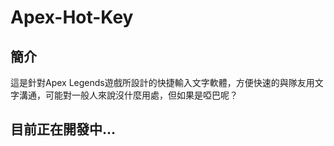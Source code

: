# Apex-Hot-Key
## 簡介
這是針對Apex Legends遊戲所設計的快捷輸入文字軟體，方便快速的與隊友用文字溝通，可能對一般人來說沒什麼用處，但如果是啞巴呢？
## 目前正在開發中...
